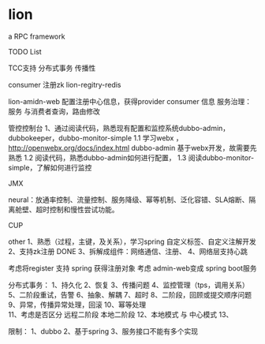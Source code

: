 # lion

a RPC framework
  
TODO List

TCC支持
分布式事务
传播性

consumer 注册zk 
lion-regitry-redis

lion-amidn-web 
配置注册中心信息，获得provider consumer 信息
服务治理：服务 与消费者查询，路由修改


管控控制台
1、通过阅读代码，熟悉现有配置和监控系统dubbo-admin， dubbokeeper，dubbo-monitor-simple
1.1 学习webx ，http://openwebx.org/docs/index.html
    dubbo-admin 基于webx开发，故需要先熟悉
1.2 阅读代码，熟悉dubbo-admin如何进行配置，
1.3 阅读dubbo-monitor-simple，了解如何进行监控    
     
JMX 

neural：放通率控制、流量控制、服务降级、幂等机制、泛化容错、SLA熔断、隔离舱壁、超时控制和慢性尝试功能。

CUP

other
1、熟悉（过程，主键，及关系），学习spring 自定义标签、自定义注解开发 
2、支持zk注册 DONE
3、拆解成组件：网络通信、注册、
4、网络层支持心跳


考虑将register 支持 spring 获得注册对象
考虑 admin-web变成 spring boot服务


分布式事务：
1、持久化
2、恢复
3、传播问题
4、监控管理（tps，调用关系）
5、二阶段重试，告警
6、抽象、解耦
7、超时
8、二阶段，回顾或提交顺序问题
9、异常，传播异常处理，回滚
10、幂等处理  
11、考虑是否区分 远程二阶段 本地二阶段
12、本地模式 与 中心模式
13、

限制：
1、dubbo 
2、基于spring
3、服务接口不能有多个实现










